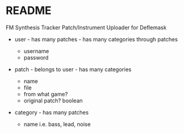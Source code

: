 # README

FM Synthesis Tracker Patch/Instrument Uploader for Deflemask

* user - has many patches - has many categories through patches
  * username
  * password

* patch - belongs to user - has many categories
  * name
  * file
  * from what game?
  * original patch? boolean

* category - has many patches
  * name i.e. bass, lead, noise
